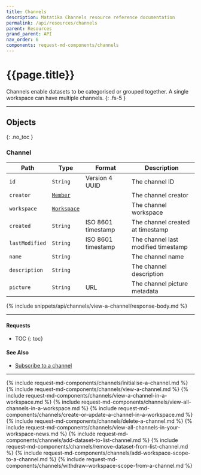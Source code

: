 ```yaml
---
title: Channels
description: Matatika Channels resource reference documentation
permalink: /api/resources/channels
parent: Resources
grand_parent: API
nav_order: 6
components: request-md-components/channels
---
```


# {{page.title}}

Channels enable datasets to be categorised or grouped together. A single workspace can have multiple channels.
{: .fs-5 }

---

## Objects
{: .no_toc }

### Channel

Path | Type | Format | Description
---- | ---- | ------ | -----------
`id` | `String` | Version 4 UUID | The channel ID
`creator` | [`Member`](members#member) | | The channel creator
`workspace` | [`Workspace`](workspaces#workspace) | | The channel workspace
`created` | `String` |  ISO 8601 timestamp | The channel created at timestamp
`lastModified` | `String` | ISO 8601 timestamp | The channel last modified timestamp
`name` | `String` | | The channel name
`description` | `String` | | The channel description
`picture` | `String` | URL | The channel picture metadata

{% include snippets/api/channels/view-a-channel/response-body.md %}

---

#### Requests

- TOC
{: toc}

#### See Also

- [Subscribe to a channel](subscriptions#subscribe-to-a-channel)

---

{% include request-md-components/channels/initialise-a-channel.md %}
{% include request-md-components/channels/view-a-channel.md %}
{% include request-md-components/channels/view-a-channel-in-a-workspace.md %}
{% include request-md-components/channels/view-all-channels-in-a-workspace.md %}
{% include request-md-components/channels/create-or-update-a-channel-in-a-workspace.md %}
{% include request-md-components/channels/delete-a-channel.md %}
{% include request-md-components/channels/view-all-channels-in-your-workspace-news.md %}
{% include request-md-components/channels/add-dataset-to-list-channel.md %}
{% include request-md-components/channels/remove-dataset-from-list-channel.md %}
{% include request-md-components/channels/add-workspace-scope-to-a-channel.md %}
{% include request-md-components/channels/withdraw-workspace-scope-from-a-channel.md %}

